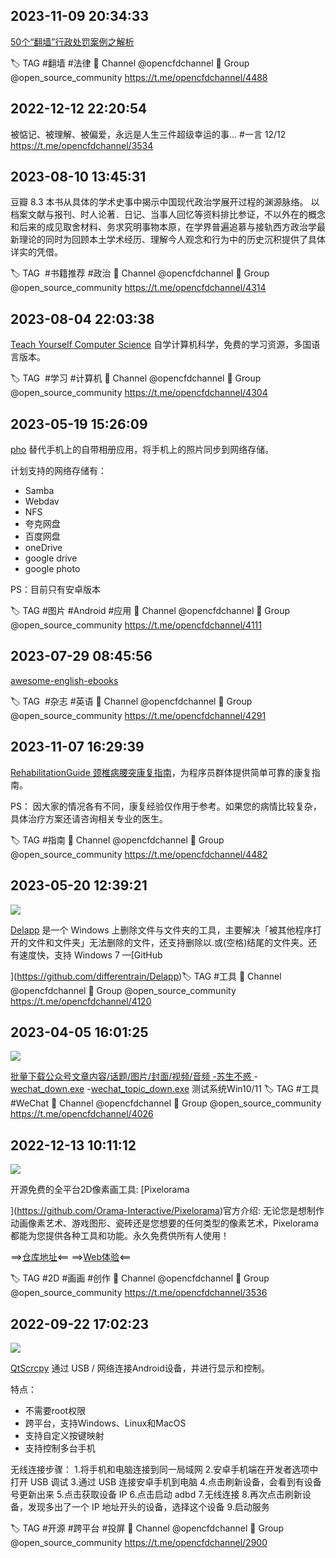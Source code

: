 
## 2023-11-09 20:34:33



[50个“翻墙”行政处罚案例之解析](https://telegra.ph/拆解翻墙50个翻墙行政处罚案例之解析-10-04)

🏷 TAG \#翻墙 \#法律
📢 Channel @opencfdchannel
👥 Group @open_source_community
https://t.me/opencfdchannel/4488

## 2022-12-12 22:20:54



被惦记、被理解、被偏爱，永远是人生三件超级幸运的事...
\#一言 12/12
https://t.me/opencfdchannel/3534

## 2023-08-10 13:45:31



豆瓣 8.3
本书从具体的学术史事中揭示中国现代政治学展开过程的渊源脉络。
以档案文献与报刊、时人论著．日记、当事人回忆等资料排比参证，不以外在的概念和后来的成见取舍材料、务求究明事物本原，在学界普遍追慕与接轨西方政治学最新理论的同时为回顾本土学术经历、理解今人观念和行为中的历史沉积提供了具体详实的凭借。

🏷 TAG  \#书籍推荐 \#政治
📢 Channel @opencfdchannel
👥 Group @open_source_community
https://t.me/opencfdchannel/4314

## 2023-08-04 22:03:38



[Teach Yourself Computer Science](https://teachyourselfcs.com/) 自学计算机科学，免费的学习资源，多国语言版本。

🏷 TAG  \#学习 \#计算机
📢 Channel @opencfdchannel
👥 Group @open_source_community
https://t.me/opencfdchannel/4304

## 2023-05-19 15:26:09



[pho](https://github.com/fregie/pho) 替代手机上的自带相册应用，将手机上的照片同步到网络存储。

计划支持的网络存储有：

 - Samba
 - Webdav
 - NFS
 - 夸克网盘
 - 百度网盘
 - oneDrive
 - google drive
 - google photo

PS：目前只有安卓版本

🏷 TAG   \#图片 \#Android \#应用
📢 Channel @opencfdchannel
👥 Group @open_source_community
https://t.me/opencfdchannel/4111

## 2023-07-29 08:45:56



[awesome-english-ebooks](https://github.com/hehonghui/awesome-english-ebooks) 

🏷 TAG  \#杂志 \#英语
📢 Channel @opencfdchannel
👥 Group @open_source_community
https://t.me/opencfdchannel/4291

## 2023-11-07 16:29:39



[RehabilitationGuide 颈椎病腰突康复指南](https://github.com/AnsonZnl/RehabilitationGuide)，为程序员群体提供简单可靠的康复指南。

PS： 因大家的情况各有不同，康复经验仅作用于参考。如果您的病情比较复杂，具体治疗方案还请咨询相关专业的医生。

🏷 TAG \#指南 
📢 Channel @opencfdchannel
👥 Group @open_source_community
https://t.me/opencfdchannel/4482

## 2023-05-20 12:39:21

![](assets/opencfdchannel/20250320_115957_831981.jpg) 

[Delapp](https://www.appinn.com/delapp-for-windows/) 是一个 Windows 上删除文件与文件夹的工具，主要解决「被其他程序打开的文件和文件夹」无法删除的文件，还支持删除以.或(空格)结尾的文件夹。还有速度快，支持 Windows 7
—[GitHub

](https://github.com/differentrain/Delapp)🏷 TAG   \#工具
📢 Channel @opencfdchannel
👥 Group @open_source_community
https://t.me/opencfdchannel/4120

## 2023-04-05 16:01:25

![](assets/opencfdchannel/20250320_115957_432213.jpg) 

[批量下载公众号文章内容/话题/图片/封面/视频/音频
](https://mp.weixin.qq.com/s?__biz=MzIyMjg2ODExMA==&mid=2247502369&idx=2&sn=396f0e5cd2d408adb747b2eaa0f3f64a&chksm=e8246dc0df53e4d674199d167f118720713b9d17614443c91ebb4bbbf524fe157459e7d7b030&scene=127&key=fddcca98f0f12d2eab27dc11b61d8ab9cf0c8c2ed01d1b1ff673fa0cc56e6bd4a838c8dd35e271aa5bbd9dbd2620a311870a0561ec8fc1fca533275f3e6e9cd0b971d4167202bdbde92f075105ffb093e24789f7856912b3cc99065544fa63ee2f08f6afe3a33b42ce3f97d123c052947a8fc37ac166930337eba95fdd058f40&ascene=7&uin=Mjk3NDQzNzkyNg%3D%3D&devicetype=Windows+11+x64&version=6309001c&lang=zh_CN&countrycode=CN&exportkey=n_ChQIAhIQsQxxNQNSPL2AYtpa3jv9ixLgAQIE97dBBAEAAAAAANKlKJZj%2FHQAAAAOpnltbLcz9gKNyK89dVj0lGIkb6oBrUAFrYVro7DjoziQjiT129dM4DnZPgygJkG1g67EYz2gfNOfFYdGZ69m7VKMyRBDepHN4AX7GWVIvbN8MHJPGUd2DcmUi%2Fi5SGKsub1OX8WIbu%2FOMQTjjBhxEv10lEouoKmssr%2BluUCzor6K0asaIbNvGNmH7YDoQJg3Etl0O7kYQnlDoYcSwqE%2BzvbhyrWNvY5HhJoyfXNP9qOgT1K5iLOeIXaJdM0zkzKxbbi8bVYOzKnt&acctmode=0&pass_ticket=oeBjVO6JmJdSy7PncwiwomWcxDFABRAjQibWoWNCyOiPiG5WqyZ00ytsPkHXNsMjd%2BoBO4t7p7QwFdveF4My0g%3D%3D&wx_header=1&fontgear=2)[-苏生不惑
](https://t.me/opencfdchannel)-[wechat_down.exe](https://wwuq.lanzoum.com/ituZ50roco5i) 
-[wechat_topic_down.exe](https://wwuq.lanzoum.com/ic7YU0roco8b) 
测试系统Win10/11 
🏷 TAG  \#工具 \#WeChat
📢 Channel @opencfdchannel
👥 Group @open_source_community
https://t.me/opencfdchannel/4026

## 2022-12-13 10:11:12

![](assets/opencfdchannel/20250320_115958_78985.jpg) 

开源免费的全平台2D像素画工具: [Pixelorama

](https://github.com/Orama-Interactive/Pixelorama)官方介绍: 无论您是想制作动画像素艺术、游戏图形、瓷砖还是您想要的任何类型的像素艺术，Pixelorama 都能为您提供各种工具和功能。永久免费供所有人使用！

==>[仓库地址](https://github.com/Orama-Interactive/Pixelorama)<==
==>[Web体验](https://www.oramainteractive.com/Pixelorama/)<==

🏷 TAG  \#2D \#画画 \#创作
📢 Channel @opencfdchannel
👥 Group @open_source_community
https://t.me/opencfdchannel/3536

## 2022-09-22 17:02:23

![](assets/opencfdchannel/20250320_115958_273687.jpg) 

[QtScrcpy](https://github.com/barry-ran/QtScrcpy) 通过 USB / 网络连接Android设备，并进行显示和控制。

特点：
- 不需要root权限 
- 跨平台，支持Windows、Linux和MacOS
- 支持自定义按键映射
- 支持控制多台手机

无线连接步骤：
1.将手机和电脑连接到同一局域网
2.安卓手机端在开发者选项中打开 USB 调试
3.通过 USB 连接安卓手机到电脑
4.点击刷新设备，会看到有设备号更新出来
5.点击获取设备 IP
6.点击启动 adbd
7.无线连接
8.再次点击刷新设备，发现多出了一个 IP 地址开头的设备，选择这个设备
9.启动服务

🏷 TAG \#开源 \#跨平台 \#投屏
📢 Channel @opencfdchannel
👥 Group @open_source_community
https://t.me/opencfdchannel/2900
